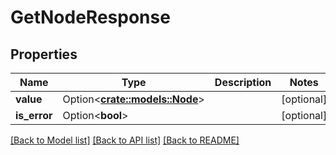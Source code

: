 # GetNodeResponse

## Properties

Name | Type | Description | Notes
------------ | ------------- | ------------- | -------------
**value** | Option<[**crate::models::Node**](Node.md)> |  | [optional]
**is_error** | Option<**bool**> |  | [optional]

[[Back to Model list]](../README.md#documentation-for-models) [[Back to API list]](../README.md#documentation-for-api-endpoints) [[Back to README]](../README.md)


